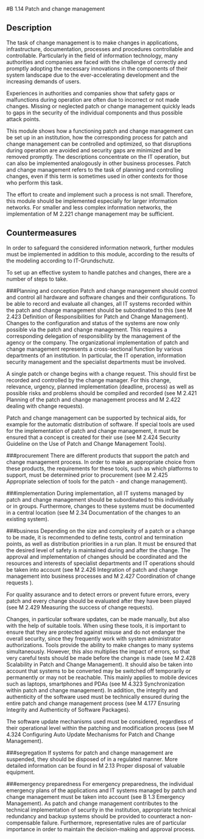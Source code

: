 #B 1.14 Patch and change management
## Description 
The task of change management is to make changes in applications, infrastructure, documentation, processes and procedures controllable and controllable. Particularly in the field of information technology, many authorities and companies are faced with the challenge of correctly and promptly adopting the necessary innovations in the components of their system landscape due to the ever-accelerating development and the increasing demands of users.

Experiences in authorities and companies show that safety gaps or malfunctions during operation are often due to incorrect or not made changes. Missing or neglected patch or change management quickly leads to gaps in the security of the individual components and thus possible attack points.

This module shows how a functioning patch and change management can be set up in an institution, how the corresponding process for patch and change management can be controlled and optimized, so that disruptions during operation are avoided and security gaps are minimized and be removed promptly. The descriptions concentrate on the IT operation, but can also be implemented analogously in other business processes. Patch and change management refers to the task of planning and controlling changes, even if this term is sometimes used in other contexts for those who perform this task.

The effort to create and implement such a process is not small. Therefore, this module should be implemented especially for larger information networks. For smaller and less complex information networks, the implementation of M 2.221 change management may be sufficient.



## Countermeasures 
In order to safeguard the considered information network, further modules must be implemented in addition to this module, according to the results of the modeling according to IT-Grundschutz.

To set up an effective system to handle patches and changes, there are a number of steps to take.



###Planning and conception
Patch and change management should control and control all hardware and software changes and their configurations. To be able to record and evaluate all changes, all IT systems recorded within the patch and change management should be subordinated to this (see M 2.423 Definition of Responsibilities for Patch and Change Management). Changes to the configuration and status of the systems are now only possible via the patch and change management. This requires a corresponding delegation of responsibility by the management of the agency or the company. The organizational implementation of patch and change management represents a cross-sectional function by various departments of an institution. In particular, the IT operation, information security management and the specialist departments must be involved.

A single patch or change begins with a change request. This should first be recorded and controlled by the change manager. For this change, relevance, urgency, planned implementation (deadline, process) as well as possible risks and problems should be compiled and recorded (see M 2.421 Planning of the patch and change management process and M 2.422 dealing with change requests).

Patch and change management can be supported by technical aids, for example for the automatic distribution of software. If special tools are used for the implementation of patch and change management, it must be ensured that a concept is created for their use (see M 2.424 Security Guideline on the Use of Patch and Change Management Tools).



###procurement
There are different products that support the patch and change management process. In order to make an appropriate choice from these products, the requirements for these tools, such as which platforms to support, must be determined prior to procurement (see M 2.425 Appropriate selection of tools for the patch - and change management).



###implementation
During implementation, all IT systems managed by patch and change management should be subordinated to this individually or in groups. Furthermore, changes to these systems must be documented in a central location (see M 2.34 Documentation of the changes to an existing system).



###business
Depending on the size and complexity of a patch or a change to be made, it is recommended to define tests, control and termination points, as well as distribution priorities in a run plan. It must be ensured that the desired level of safety is maintained during and after the change. The approval and implementation of changes should be coordinated and the resources and interests of specialist departments and IT operations should be taken into account (see M 2.426 Integration of patch and change management into business processes and M 2.427 Coordination of change requests ).

For quality assurance and to detect errors or prevent future errors, every patch and every change should be evaluated after they have been played (see M 2.429 Measuring the success of change requests).

Changes, in particular software updates, can be made manually, but also with the help of suitable tools. When using these tools, it is important to ensure that they are protected against misuse and do not endanger the overall security, since they frequently work with system administrator authorizations. Tools provide the ability to make changes to many systems simultaneously. However, this also multiplies the impact of errors, so that very careful tests should be made before the change is made (see M 2.428 Scalability in Patch and Change Management). It should also be taken into account that systems to be converted may be switched off temporarily or permanently or may not be reachable. This mainly applies to mobile devices such as laptops, smartphones and PDAs (see M 4.323 Synchronization within patch and change management). In addition, the integrity and authenticity of the software used must be technically ensured during the entire patch and change management process (see M 4.177 Ensuring Integrity and Authenticity of Software Packages).

The software update mechanisms used must be considered, regardless of their operational level within the patching and modification process (see M 4.324 Configuring Auto Update Mechanisms for Patch and Change Management).



###segregation
If systems for patch and change management are suspended, they should be disposed of in a regulated manner. More detailed information can be found in M 2.13 Proper disposal of valuable equipment.



###emergency preparedness
For emergency preparedness, the individual emergency plans of the applications and IT systems managed by patch and change management must be taken into account (see B 1.3 Emergency Management). As patch and change management contributes to the technical implementation of security in the institution, appropriate technical redundancy and backup systems should be provided to counteract a non-compensable failure. Furthermore, representative rules are of particular importance in order to maintain the decision-making and approval process.



